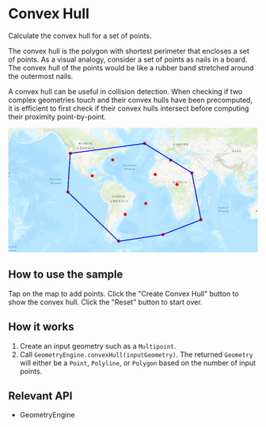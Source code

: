<h1>Convex Hull</h1>

<p>Calculate the convex hull for a set of points.</p>

<p>The convex hull is the polygon with shortest perimeter that encloses a set of points. As a visual analogy, consider a set of points as nails in a board. The convex hull of the points would be like a rubber band stretched around the outermost nails.</p>

<p>A convex hull can be useful in collision detection. When checking if two complex geometries touch and their convex hulls have been precomputed, it is efficient to first check if their convex hulls intersect before computing their proximity point-by-point.</p>

<p><img src="ConvexHull.png"/></p>

<h2>How to use the sample</h2>

<p>Tap on the map to add points. Click the "Create Convex Hull" button to show the convex hull. Click the "Reset" button to start over.</p>

<h2>How it works</h2>

<ol>
<li>Create an input geometry such as a <code>Multipoint</code>.</li>
<li>Call <code>GeometryEngine.convexHull(inputGeometry)</code>. The returned <code>Geometry</code> will either be a <code>Point</code>, <code>Polyline</code>, or <code>Polygon</code> based on the number of input points.</li>
</ol>

<h2>Relevant API</h2>

<ul>
<li>GeometryEngine</li>
</ul>